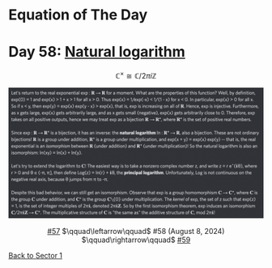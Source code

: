 # Equation of The Day

# Day 58: [Natural logarithm](https://en.wikipedia.org/wiki/Natural_logarithm)

$$\mathbb C^\times\cong\mathbb C/2\pi i\mathbb Z$$

<picture><img alt="Day 58" src="0058.png"></picture>

<center><a href="0057.html">#57</a> $\qquad\leftarrow\qquad$ #58 (August 8, 2024) $\qquad\rightarrow\qquad$ <a href="0059.html">#59</a></center>

[Back to Sector 1](../0-63.md)

<script src="https://utteranc.es/client.js" repo="12AbBa/eotd" issue-term="pathname" theme="github-light" crossorigin="anonymous" async> </script>